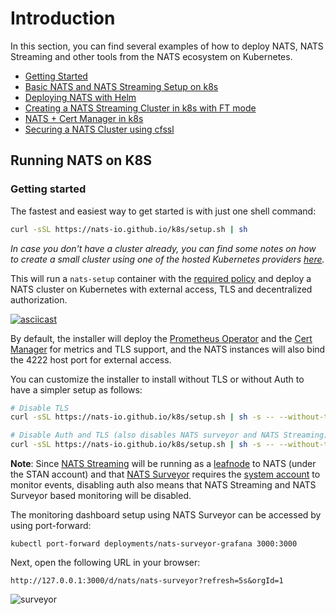 # Introduction

In this section, you can find several examples of how to deploy NATS, NATS Streaming and other tools from the NATS ecosystem on Kubernetes.

* [Getting Started](nats-kubernetes.md#getting-started)
* [Basic NATS and NATS Streaming Setup on k8s](minimal-setup.md)
* [Deploying NATS with Helm](helm-charts.md)
* [Creating a NATS Streaming Cluster in k8s with FT mode](stan-ft-k8s-aws.md)
* [NATS + Cert Manager in k8s](nats-cluster-and-cert-manager.md)
* [Securing a NATS Cluster using cfssl](operator-tls-setup-with-cfssl.md)

## Running NATS on K8S

### Getting started

The fastest and easiest way to get started is with just one shell command:

```bash
curl -sSL https://nats-io.github.io/k8s/setup.sh | sh
```

_In case you don't have a cluster already, you can find some notes on how to create a small cluster using one of the hosted Kubernetes providers_ [_here_](create-k8s-cluster.md)_._

This will run a `nats-setup` container with the [required policy](https://github.com/nats-io/k8s/blob/master/setup/bootstrap-policy.yml) and deploy a NATS cluster on Kubernetes with external access, TLS and decentralized authorization.

[![asciicast](https://asciinema.org/a/282135.svg)](https://asciinema.org/a/282135)

By default, the installer will deploy the [Prometheus Operator](https://github.com/coreos/prometheus-operator) and the [Cert Manager](https://github.com/jetstack/cert-manager) for metrics and TLS support, and the NATS instances will also bind the 4222 host port for external access.

You can customize the installer to install without TLS or without Auth to have a simpler setup as follows:

```bash
# Disable TLS
curl -sSL https://nats-io.github.io/k8s/setup.sh | sh -s -- --without-tls

# Disable Auth and TLS (also disables NATS surveyor and NATS Streaming)
curl -sSL https://nats-io.github.io/k8s/setup.sh | sh -s -- --without-tls --without-auth
```

**Note**: Since [NATS Streaming](https://github.com/nats-io/nats-streaming-server) will be running as a [leafnode](../nats-server/configuration/leafnodes/) to NATS \(under the STAN account\) and that [NATS Surveyor](https://github.com/nats-io/nats-surveyor) requires the [system account](../nats-server/configuration/sys_accounts/) to monitor events, disabling auth also means that NATS Streaming and NATS Surveyor based monitoring will be disabled.

The monitoring dashboard setup using NATS Surveyor can be accessed by using port-forward:

```text
kubectl port-forward deployments/nats-surveyor-grafana 3000:3000
```

Next, open the following URL in your browser:

```text
http://127.0.0.1:3000/d/nats/nats-surveyor?refresh=5s&orgId=1
```

![surveyor](https://user-images.githubusercontent.com/26195/69106844-79fdd480-0a24-11ea-8e0c-213f251fad90.gif)

